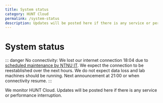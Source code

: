 ```yaml
---
title: System status
category: HUNT Cloud
permalink: /system-status
description: Updates will be posted here if there is any service or performance interruption.
---
```


# System status

::: danger  No connectivity:
We lost our internet connection 18:04 due to [scheduled maintenance by NTNU IT](https://varsel.it.ntnu.no/post/740/). We expect the connection to be reestablished over the next hours. We do not expect data loss and lab machines should be running. Next announcement at 21:00 or when connectivity resume.
:::

We monitor HUNT Cloud. Updates will be posted here if there is any service or performance interruption.
